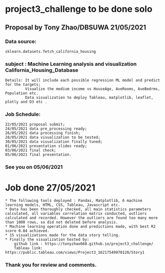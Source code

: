 # project3_challenge to be done solo

## Proposal by Tony Zhao/DBSUWA 21/05/2021

### Data source:
    sklearn.datasets.fetch_california_housing
   
### subject : Machine Learning analysis and visualization California_Housing_Database

    Details: It will include each possible regression ML model and predict for the targets;
             Visualize the medium income vs HouseAge, AveRooms, AveBedrms, Population etc.
             Data visualization to deploy Tableau, matplotlib, leaflet, plotly and D3 etc .   

### Job Schedule:
    22/05/2021 proposal submit;
    24/05/2021 data pre_processing ready;
    26/05/2021 data processing finish;
    28/05/2021 data visualization to be tested;
    30/05/2021 data visualization finally tuned;
    01/06/2021 presentation slides ready;
    03/06/2021 final check;
    05/06/2021 final presentation.

### See you on 05/06/2021

# Job done 27/05/2021

    * The following tools deployed : Pandas, Matplotlib, 6 machine learning models, HTML, CSS, Tableau, Javascript etc.
    * Data has been thoroughly checked, all main statistics parameters calculated, all variables correlation matrix conducted, outliers calculated and recorded. However the outliers are found too many more than 1000 rows, so did not deleted before analysis.
    * Machine learning operation done and predictions made, with best R2 score 0.84 achieved.
    * 15 visualizations made for the data story telling.
    * Finally the visualization hosted by:
        github link : https://tonyzhao668.github.io/project3_challenge/
        Tableau link: https://public.tableau.com/views/Project3_16217549970120/Story1  

### Thank you for review and comments.